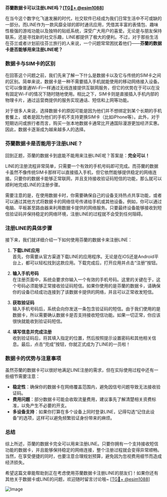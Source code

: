 **芬蘭数据卡可以注册LINE吗？[[TG💪+ @esim1088](https://t.me/s/esim1088)]**

在当今这个数字化飞速发展的时代，社交软件已经成为我们日常生活中不可或缺的一部分。而LINE作为一款风靡全球的即时通讯应用，凭借其丰富的表情包、趣味性极强的游戏功能以及独特的贴纸系统，深受广大用户的喜爱。无论是与朋友保持联系，还是寻找新的社交乐趣，LINE都提供了极大的便利。不过，对于那些生活在芬兰或者计划前往芬兰旅行的人来说，一个问题常常困扰着他们——**芬蘭的数据卡是否能够用来注册LINE呢？**

### 数据卡与SIM卡的区别

在回答这个问题之前，我们先来了解一下什么是数据卡以及它与传统的SIM卡之间的区别。简单来说，数据卡是一种不需要插入手机就能使用的移动网络接入设备。它可以像普通Wi-Fi一样通过无线连接提供互联网服务，但它的优势在于可以在没有固定Wi-Fi的情况下随时随地使用。相比之下，SIM卡则是直接插入手机内部的物理卡片，通过运营商提供的服务实现通话、短信和上网等功能。

对于很多人来说，选择数据卡的原因可能是因为他们并不想绑定到某个长期的手机套餐上，或者是因为他们的手机不支持更换SIM卡（比如iPhone等）。此外，对于短期访问或旅行者而言，购买一张本地数据卡通常比开通国际漫游更加经济实惠。因此，数据卡逐渐成为越来越多人的选择。

### 芬蘭数据卡是否能用于注册LINE？

回到正题，芬蘭的数据卡到底能不能用来注册LINE呢？答案是：**完全可以！**

LINE的注册流程非常简单，只需要一个有效的手机号码即可完成。而芬蘭的数据卡虽然不像传统SIM卡那样可以直接插入手机，但它依然能够提供稳定的网络连接。只要你的数据卡能够正常联网，并且支持接收验证码短信的功能，那么就可以顺利地完成LINE的注册步骤。

需要注意的是，在使用数据卡时，你需要确保自己的设备支持热点共享功能，或者可以通过其他方式将数据卡的网络信号传递给手机或其他设备。例如，你可以通过电脑、平板甚至路由器来利用数据卡提供的网络服务。只要最终设备能够接收到短信验证码并保持稳定的网络环境，注册LINE的过程就不会受到任何阻碍。

### 注册LINE的具体步骤

接下来，我们就详细介绍一下如何使用芬蘭的数据卡来注册LINE：

1. **下载LINE应用**  
   首先，你需要从官方渠道下载LINE的应用程序。无论是在iOS还是Android平台上，都可以轻松找到这款应用。下载完成后，打开应用并点击“注册”按钮。

2. **输入手机号码**  
   在注册页面中，系统会要求你输入一个有效的手机号码。这里的关键在于，这个号码必须能够正常接收验证码短信。如果你使用的是芬蘭的数据卡，请确保你的设备已经成功连接到了该数据卡提供的网络，并且可以正常收发短信。

3. **获取验证码**  
   输入手机号码后，系统会向你发送一条包含验证码的短信。由于我们使用的是数据卡，所以需要确认数据卡是否支持接收短信功能。如果一切正常，你应该很快就能收到验证码短信。

4. **填写信息并完成注册**  
   收到验证码后，将其填入指定的位置，然后按照提示设置密码和其他相关信息。最后，点击“完成”按钮，你就正式成为了LINE的一员啦！

### 数据卡的优势与注意事项

虽然芬蘭的数据卡可以很好地满足LINE注册的需求，但在实际使用过程中还有一些细节需要注意：

- **稳定性**：确保你的数据卡在网络覆盖范围内，避免因信号问题导致无法接收验证码。
- **费用问题**：部分数据卡可能会收取流量费用，建议事先了解清楚相关资费标准，以免产生不必要的开支。
- **多设备支持**：如果你打算在多个设备上同时登录LINE，记得勾选“记住此设备”的选项，这样可以避免频繁验证身份带来的麻烦。

### 总结

综上所述，芬蘭的数据卡完全可以用来注册LINE。只要你拥有一个支持接收短信功能的数据卡，并且能够保持稳定的网络连接，整个注册过程就会变得异常顺畅。当然，在享受便捷的同时，也要注意合理规划预算，避免因为忽视费用细节而造成经济损失。

希望这篇文章能帮助到正在考虑使用芬蘭数据卡注册LINE的朋友们！如果你还有其他关于数据卡或LINE的问题，欢迎随时留言讨论哦~ [[TG💪+ @esim1088](https://t.me/s/esim1088)]

![Image](https://i.postimg.cc/4NQfJmqS/Snipaste-2025-05-13-00-14-12.png)